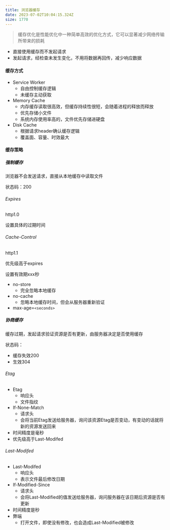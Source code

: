 ```yaml
---
title: 浏览器缓存
date: 2023-07-02T10:04:15.324Z
size: 1770
---
```

>缓存优化是性能优化中一种简单高效的优化方式，它可以显著减少网络传输所带来的损耗

- 直接使用缓存而不发起请求
- 发起请求，经检查未发生变化，不用将数据再回传，减少响应数据

#### 缓存方式

- Service Worker
  - 自由控制缓存逻辑
  - 未缓存主动获取
- Memory Cache
  - 内存缓存读取很高效，但缓存持续性很短，会随着进程的释放而释放
  - 优先存储小文件
  - 系统内存使用率高的，文件优先存储进硬盘
- Disk Cache
  - 根据请求header确认缓存逻辑
  - 覆盖面、容量、时效最大

#### 缓存策略

##### 强制缓存

浏览器不会发送请求，直接从本地缓存中读取文件

状态码：200

###### Expires 

http1.0

设置具体的过期时间

###### Cache-Control  

http1.1

优先级高于expires

设置有效期xxx秒

- no-store
  - 完全忽略本地缓存
- no-cache
  - 忽略本地缓存时间，但会从服务器重新验证
- max-age=`<seconds>`

##### 协商缓存

缓存过期，发起请求验证资源是否有更新，由服务器决定是否使用缓存

状态码：

- 缓存失效200
- 生效304

###### Etag

- Etag
  - 响应头
  - 文件指纹
- If-None-Match
  - 请求头
  - 会将当前Etag发送给服务器，询问该资源Etag是否变动，有变动的话就将新的资源发送回来
- 时间精度是毫秒
- 优先级高于Last-Modifed

###### Last-Modifed

- Last-Modifed
  - 响应头
  - 表示文件最后修改日期
- If-Modified-Since
  - 请求头
  - 会将Last-Modified的值发送给服务器，询问服务器在该日期后资源是否有更新
- 时间精度是秒
- 弊端
  - 打开文件，即使没有修改，也会造成Last-Modified被修改
